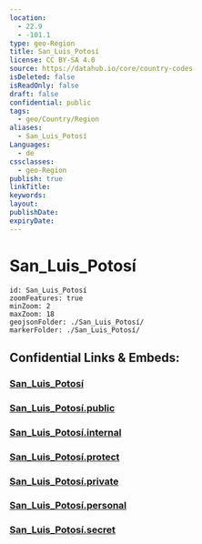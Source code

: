 ```yaml
---
location:
  - 22.9
  - -101.1
type: geo-Region
title: San_Luis_Potosí
license: CC BY-SA 4.0
source: https://datahub.io/core/country-codes
isDeleted: false
isReadOnly: false
draft: false
confidential: public
tags:
  - geo/Country/Region
aliases:
  - San_Luis_Potosí
Languages:
  - de
cssclasses:
  - geo-Region
publish: true
linkTitle:
keywords:
layout:
publishDate:
expiryDate:
---
```


# San_Luis_Potosí

```leaflet
id: San_Luis_Potosí
zoomFeatures: true 
minZoom: 2 
maxZoom: 18
geojsonFolder: ./San_Luis_Potosí/
markerFolder: ./San_Luis_Potosí/
```


## Confidential Links & Embeds: 

### [San_Luis_Potosí](/_Standards/Earth/Continent/America~Central/Mexico/States~Mexico/San_Luis_Potosí.md) 

### [San_Luis_Potosí.public](/_public/Earth/Continent/America~Central/Mexico/States~Mexico/San_Luis_Potosí.public.md) 

### [San_Luis_Potosí.internal](/_internal/Earth/Continent/America~Central/Mexico/States~Mexico/San_Luis_Potosí.internal.md) 

### [San_Luis_Potosí.protect](/_protect/Earth/Continent/America~Central/Mexico/States~Mexico/San_Luis_Potosí.protect.md) 

### [San_Luis_Potosí.private](/_private/Earth/Continent/America~Central/Mexico/States~Mexico/San_Luis_Potosí.private.md) 

### [San_Luis_Potosí.personal](/_personal/Earth/Continent/America~Central/Mexico/States~Mexico/San_Luis_Potosí.personal.md) 

### [San_Luis_Potosí.secret](/_secret/Earth/Continent/America~Central/Mexico/States~Mexico/San_Luis_Potosí.secret.md)

